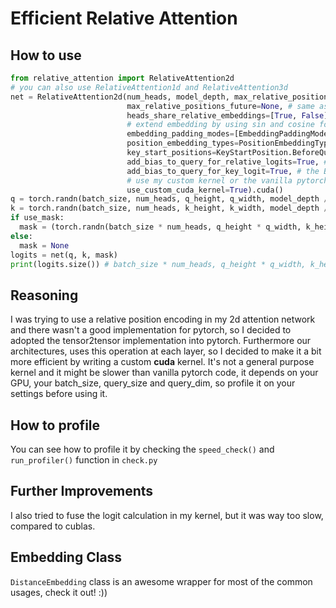 # Efficient Relative Attention

## How to use
```py
from relative_attention import RelativeAttention2d
# you can also use RelativeAttention1d and RelativeAttention3d
net = RelativeAttention2d(num_heads, model_depth, max_relative_positions_past=[width, height],
                          max_relative_positions_future=None, # same as past
                          heads_share_relative_embeddings=[True, False], # share in width but not height
                          # extend embedding by using sin and cosine for the width dim, and zero padding for h
                          embedding_padding_modes=[EmbeddingPaddingMode.Extend, EmbeddingPaddingMode.Zero],
                          position_embedding_types=PositionEmbeddingType.Fixed,
                          key_start_positions=KeyStartPosition.BeforeQuery, 
                          add_bias_to_query_for_relative_logits=True, # the D term in transformer-xl
                          add_bias_to_query_for_key_logit=True, # the B term in transformer-xl
                          # use my custom kernel or the vanilla pytorch implementation
                          use_custom_cuda_kernel=True).cuda() 
q = torch.randn(batch_size, num_heads, q_height, q_width, model_depth // num_heads).cuda()
k = torch.randn(batch_size, num_heads, k_height, k_width, model_depth // num_heads).cuda()
if use_mask:
  mask = (torch.randn(batch_size * num_heads, q_height * q_width, k_height * k_width) > 0).cuda()
else:
  mask = None
logits = net(q, k, mask)
print(logits.size()) # batch_size * num_heads, q_height * q_width, k_height * k_width
```

## Reasoning
I was trying to use a relative position encoding in my 2d attention network
and there wasn't a good implementation for pytorch, so I decided to adopted the
tensor2tensor implementation into pytorch.
Furthermore our architectures, uses this operation at each layer, so I decided
to make it a bit more efficient by writing a custom **cuda** kernel. It's not
a general purpose kernel and it might be slower than vanilla pytorch code, it
depends on your GPU, your batch_size, query_size and query_dim, so profile it
on your settings before using it.

## How to profile
You can see how to profile it by checking the `speed_check()` and
`run_profiler()` function in `check.py`

## Further Improvements
I also tried to fuse the logit calculation in my kernel, but it was way too
slow, compared to cublas.

## Embedding Class
`DistanceEmbedding` class is an awesome wrapper for most of the common usages,
check it out! :))
